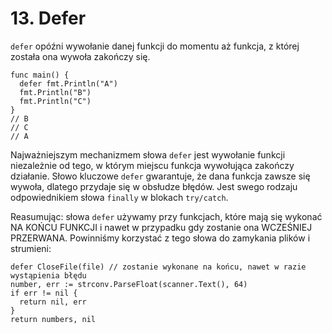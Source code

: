 # 13. Defer

`defer` opóźni wywołanie danej funkcji do momentu aż funkcja, z której została ona wywoła zakończy się.
```
func main() {
  defer fmt.Println("A")
  fmt.Println("B")
  fmt.Println("C")
}
// B
// C
// A
```

Najważniejszym mechanizmem słowa `defer` jest wywołanie funkcji niezależnie od tego, w którym miejscu funkcja wywołująca zakończy działanie. Słowo kluczowe `defer` gwarantuje, że dana funkcja zawsze się wywoła, dlatego przydaje się w obsłudze błędów. Jest swego rodzaju odpowiednikiem słowa `finally` w blokach `try/catch`.

Reasumując: słowa `defer` używamy przy funkcjach, które mają się wykonać NA KOŃCU FUNKCJI i nawet w przypadku gdy zostanie ona WCZEŚNIEJ PRZERWANA. Powinniśmy korzystać z tego słowa do zamykania plików i strumieni:

```
defer CloseFile(file) // zostanie wykonane na końcu, nawet w razie wystąpienia błędu
number, err := strconv.ParseFloat(scanner.Text(), 64)
if err != nil {
  return nil, err
}
return numbers, nil
```

